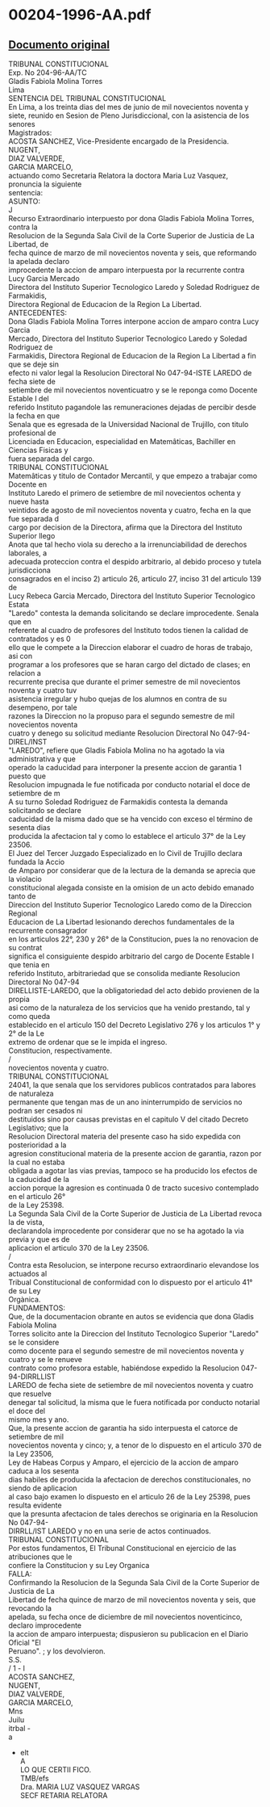 
00204-1996-AA.pdf
=================
  
[Documento original](https://tc.gob.pe/jurisprudencia/1997/00204-1996-AA.pdf)  
---  
TRIBUNAL CONSTITUCIONAL  
Exp. No 204-96-AA/TC  
Gladis Fabiola Molina Torres  
Lima  
SENTENCIA DEL TRIBUNAL CONSTITUCIONAL  
En Lima, a los treinta dias del mes de junio de mil novecientos noventa y  
siete, reunido en Sesion de Pleno Jurisdiccional, con la asistencia de los senores  
Magistrados:  
ACOSTA SANCHEZ, Vice-Presidente encargado de la Presidencia.  
NUGENT,  
DIAZ VALVERDE,  
GARCIA MARCELO,  
actuando como Secretaria Relatora la doctora Maria Luz Vasquez, pronuncia la siguiente  
sentencia:  
ASUNTO:  
J  
Recurso Extraordinario interpuesto por dona Gladis Fabiola Molina Torres, contra la  
Resolucion de la Segunda Sala Civil de la Corte Superior de Justicia de La Libertad, de  
fecha quince de marzo de mil novecientos noventa y seis, que reformando la apelada declaro  
improcedente la accion de amparo interpuesta por la recurrente contra Lucy Garcia Mercado  
Directora del Instituto Superior Tecnologico Laredo y Soledad Rodriguez de Farmakidis,  
Directora Regional de Educacion de la Region La Libertad.  
ANTECEDENTES:  
Dona Gladis Fabiola Molina Torres interpone accion de amparo contra Lucy Garcia  
Mercado, Directora del Instituto Superior Tecnologico Laredo y Soledad Rodriguez de  
Farmakidis, Directora Regional de Educacion de la Region La Libertad a fin que se deje sin  
efecto ni valor legal la Resolucion Directoral No 047-94-ISTE LAREDO de fecha siete de  
setiembre de mil novecientos noventicuatro y se le reponga como Docente Estable I del  
referido Instituto pagandole las remuneraciones dejadas de percibir desde la fecha en que  
Senala que es egresada de la Universidad Nacional de Trujillo, con titulo profesional de  
Licenciada en Educacion, especialidad en Matemâticas, Bachiller en Ciencias Fisicas y  
fuera separada del cargo.  
TRIBUNAL CONSTITUCIONAL  
Matemâticas y titulo de Contador Mercantil, y que empezo a trabajar como Docente en  
Instituto Laredo el primero de setiembre de mil novecientos ochenta y nueve hasta  
veintidos de agosto de mil novecientos noventa y cuatro, fecha en la que fue separada d  
cargo por decision de la Directora, afirma que la Directora del Instituto Superior llego  
Anota que tal hecho viola su derecho a la irrenunciabilidad de derechos laborales, a  
adecuada proteccion contra el despido arbitrario, al debido proceso y tutela jurisdicciona  
consagrados en el inciso 2) articulo 26, articulo 27, inciso 31 del articulo 139 de  
Lucy Rebeca Garcia Mercado, Directora del Instituto Superior Tecnologico Estata  
"Laredo" contesta la demanda solicitando se declare improcedente. Senala que en  
referente al cuadro de profesores del Instituto todos tienen la calidad de contratados y es 0  
ello que le compete a la Direccion elaborar el cuadro de horas de trabajo, asi con  
programar a los profesores que se haran cargo del dictado de clases; en relacion a  
recurrente precisa que durante el primer semestre de mil novecientos noventa y cuatro tuv  
asistencia irregular y hubo quejas de los alumnos en contra de su desempeno, por tale  
razones la Direccion no la propuso para el segundo semestre de mil novecientos noventa  
cuatro y denego su solicitud mediante Resolucion Directoral No 047-94-DIREL/INST  
"LAREDO", refiere que Gladis Fabiola Molina no ha agotado la via administrativa y que  
operado la caducidad para interponer la presente accion de garantia 1 puesto que  
Resolucion impugnada le fue notificada por conducto notarial el doce de setiembre de m  
A su turno Soledad Rodriguez de Farmakidis contesta la demanda solicitando se declare  
caducidad de la misma dado que se ha vencido con exceso el término de sesenta dias  
producida la afectacion tal y como lo establece el articulo 37° de la Ley 23506.  
El Juez del Tercer Juzgado Especializado en lo Civil de Trujillo declara fundada la Accio  
de Amparo por considerar que de la lectura de la demanda se aprecia que la violacio  
constitucional alegada consiste en la omision de un acto debido emanado tanto de  
Direccion del Instituto Superior Tecnologico Laredo como de la Direccion Regional  
Educacion de La Libertad lesionando derechos fundamentales de la recurrente consagrador  
en los articulos 22°, 230 y 26° de la Constitucion, pues la no renovacion de su contrat  
significa el consiguiente despido arbitrario del cargo de Docente Estable I que tenia en  
referido Instituto, arbitrariedad que se consolida mediante Resolucion Directoral No 047-94  
DIRELLISTE-LAREDO, que la obligatoriedad del acto debido provienen de la propia  
asi como de la naturaleza de los servicios que ha venido prestando, tal y como queda  
establecido en el articulo 150 del Decreto Legislativo 276 y los articulos 1° y 2° de la Le  
extremo de ordenar que se le impida el ingreso.  
Constitucion, respectivamente.  
/  
novecientos noventa y cuatro.  
TRIBUNAL CONSTITUCIONAL  
24041, la que senala que los servidores publicos contratados para labores de naturaleza  
permanente que tengan mas de un ano ininterrumpido de servicios no podran ser cesados ni  
destituidos sino por causas previstas en el capitulo V del citado Decreto Legislativo; que la  
Resolucion Directoral materia del presente caso ha sido expedida con posterioridad a la  
agresion constitucional materia de la presente accion de garantia, razon por la cual no estaba  
obligada a agotar las vias previas, tampoco se ha producido los efectos de la caducidad de la  
accion porque la agresion es continuada 0 de tracto sucesivo contemplado en el articulo 26°  
de la Ley 25398.  
La Segunda Sala Civil de la Corte Superior de Justicia de La Libertad revoca la de vista,  
declarandola improcedente por considerar que no se ha agotado la via previa y que es de  
aplicacion el articulo 370 de la Ley 23506.  
/  
Contra esta Resolucion, se interpone recurso extraordinario elevandose los actuados al  
Tribual Constitucional de conformidad con lo dispuesto por el articulo 41° de su Ley  
Orgànica.  
FUNDAMENTOS:  
Que, de la documentacion obrante en autos se evidencia que dona Gladis Fabiola Molina  
Torres solicito ante la Direccion del Instituto Tecnologico Superior "Laredo" se le considere  
como docente para el segundo semestre de mil novecientos noventa y cuatro y se le renueve  
contrato como profesora estable, habiéndose expedido la Resolucion 047-94-DIRRLLIST  
LAREDO de fecha siete de setiembre de mil novecientos noventa y cuatro que resuelve  
denegar tal solicitud, la misma que le fuera notificada por conducto notarial el doce del  
mismo mes y ano.  
Que, la presente accion de garantia ha sido interpuesta el catorce de setiembre de mil  
novecientos noventa y cinco; y, a tenor de lo dispuesto en el articulo 370 de la Ley 23506,  
Ley de Habeas Corpus y Amparo, el ejercicio de la accion de amparo caduca a los sesenta  
dias habiles de producida la afectacion de derechos constitucionales, no siendo de aplicacion  
al caso bajo examen lo dispuesto en el articulo 26 de la Ley 25398, pues resulta evidente  
que la presunta afectacion de tales derechos se originaria en la Resolucion No 047-94-  
DIRRLL/IST LAREDO y no en una serie de actos continuados.  
TRIBUNAL CONSTITUCIONAL  
Por estos fundamentos, El Tribunal Constitucional en ejercicio de las atribuciones que le  
confiere la Constitucion y su Ley Organica  
FALLA:  
Confirmando la Resolucion de la Segunda Sala Civil de la Corte Superior de Justicia de La  
Libertad de fecha quince de marzo de mil novecientos noventa y seis, que revocando la  
apelada, su fecha once de diciembre de mil novecientos noventicinco, declaro improcedente  
la accion de amparo interpuesta; dispusieron su publicacion en el Diario Oficial "El  
Peruano". ; y los devolvieron.  
S.S.  
 / 1 - l  
ACOSTA SANCHEZ,  
NUGENT,  
DIAZ VALVERDE,  
GARCIA MARCELO,  
Mns  
Juilu  
itrbal -  
a  
- elt  
A  
LO QUE CERTII FICO.  
TMB/efs  
Dra. MARIA LUZ VASQUEZ VARGAS  
SECF RETARIA RELATORA